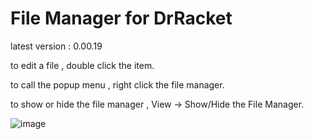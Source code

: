 # File Manager for DrRacket

latest version : 0.00.19

to edit a file , double click the item. 

to call the popup menu , right click the file manager.
 
to show or hide the file manager , View -> Show/Hide the File Manager.

![image](https://user-images.githubusercontent.com/22510026/42428203-1c91b182-8365-11e8-87b2-e3981c851a2e.png)


